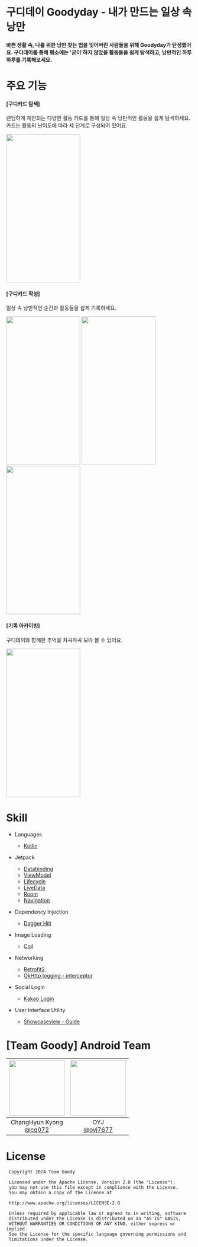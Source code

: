 # 구디데이 Goodyday - 내가 만드는 일상 속 낭만

#### 바쁜 생활 속, 나를 위한 낭만 찾는 법을 잊어버린 사람들을 위해 Goodyday가 탄생했어요. 구디데이를 통해 평소에는 '굳이'하지 않았을 활동들을 쉽게 탐색하고, 낭만적인 하루하루를 기록해보세요.   

# 주요 기능
#### [구디카드 탐색]   
랜덤하게 제안되는 다양한 활동 카드를 통해 일상 속 낭만적인 활동을 쉽게 탐색하세요. 카드는 활동의 난이도에 따라 세 단계로 구성되어 있어요.

<img src="https://github.com/user-attachments/assets/747d6139-1a8c-46df-aa28-39ca79f63201"  width="200" height="400"/>

#### [구디카드 작성]   
일상 속 낭만적인 순간과 활동들을 쉽게 기록하세요.

<img src="https://github.com/user-attachments/assets/c4dbe770-6785-47e3-80bc-bc516e33f350"  width="200" height="400"/>
<img src="https://github.com/user-attachments/assets/3ab04325-87df-45a9-9601-85c032dfb8b8"  width="200" height="400"/>
<img src="https://github.com/user-attachments/assets/bd11e4dd-36ad-444a-bb40-0a13bcf9e4f4"  width="200" height="400"/>   

#### [기록 아카이빙]   
구디데이와 함께한 추억을 차곡차곡 모아 볼 수 있어요.

<img src="https://github.com/user-attachments/assets/02ef1442-edcc-4401-9c55-aa8bb1fcc9fa"  width="200" height="400"/>   

# Skill

* Languages
  * [Kotlin](https://kotlinlang.org/)

* Jetpack
  * [Databinding](https://developer.android.com/topic/libraries/data-binding)
  * [ViewModel](https://developer.android.com/topic/libraries/architecture/viewmodel)
  * [Lifecycle](https://developer.android.com/topic/libraries/architecture/lifecycle)
  * [LiveData](https://developer.android.com/topic/libraries/architecture/livedata)
  * [Room](https://developer.android.com/training/data-storage/room?hl=en)
  * [Navigation](https://developer.android.com/guide/navigation/principles)

* Dependency Injection
  * [Dagger Hilt](https://dagger.dev/hilt/)

* Image Loading
  * [Coil](https://coil-kt.github.io/coil/)

* Networking
  * [Retrofit2](https://github.com/square/retrofit)
  * [OkHttp logging - interceptor](https://github.com/square/okhttp)

* Social Login
  * [Kakao Login](https://developers.kakao.com/docs/latest/ko/android/getting-started)

* User Interface Utility
  * [Showcaseview - Guide](https://github.com/mreram/ShowCaseView)

# [Team Goody] Android Team

|<img src="https://avatars.githubusercontent.com/u/29297942?v=4" width="150" height="150"/>|<img src="https://avatars.githubusercontent.com/u/89826723?v=4" width="150" height="150"/>|
|:-:|:-:|
|ChangHyun Kyong<br/>[@cg072](https://github.com/cg072)|OYJ<br/>[@oyj7677](https://github.com/oyj7677)|



# License

     Copyright 2024 Team Goody
         
     Licensed under the Apache License, Version 2.0 (the "License");
     you may not use this file except in compliance with the License.
     You may obtain a copy of the License at
     
     http://www.apache.org/licenses/LICENSE-2.0

     Unless required by applicable law or agreed to in writing, software
     distributed under the License is distributed on an "AS IS" BASIS,
     WITHOUT WARRANTIES OR CONDITIONS OF ANY KIND, either express or implied.
     See the License for the specific language governing permissions and
     limitations under the License.

